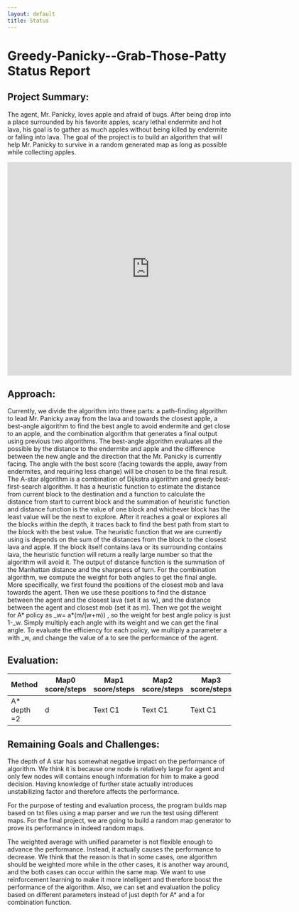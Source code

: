 ```yaml
---
layout: default
title: Status
---
```

# Greedy-Panicky--Grab-Those-Patty Status Report
## Project Summary:  
The agent, Mr. Panicky, loves apple and afraid of bugs. After being drop into a place surrounded by his favorite apples, scary lethal endermite and hot lava, his goal is to gather as much apples without being killed by endermite or falling into lava. The goal of the project is to build an algorithm that will help Mr. Panicky to survive in a random generated map as long as possible while collecting apples.

<div><iframe width="640" height="480" src="https://www.youtube.com/embed/h-qSJNtnlz0" frameborder="0" allowfullscreen></iframe></div>
 
 
## Approach:  

Currently, we divide the algorithm into three parts: a path-finding algorithm to lead Mr. Panicky away from the lava and towards the closest apple, a best-angle algorithm to find the best angle to avoid endermite and get close to an apple, and the combination algorithm that generates a final output using previous two algorithms. 
The best-angle algorithm evaluates all the possible by the distance to the endermite and apple and the difference between the new angle and the direction that the Mr. Panicky is currently facing. The angle with the best score (facing towards the apple, away from endermites, and requiring less change) will be chosen to be the final result.
The A-star algorithm is a combination of Dijkstra algorithm and greedy best-first-search algorithm. It has a heuristic function to estimate the distance from current block to the destination and a function to calculate the distance from start to current block and the summation of heuristic function and distance function is the value of one block and whichever block has the least value will be the next to explore. After it reaches a goal or explores all the blocks within the depth, it traces back to find the best path from start to the block with the best value. 
The heuristic function that we are currently using is depends on the sum of the distances from the block to the closest lava and apple. If the block itself contains lava or its surrounding contains lava, the heuristic function will return a really large number so that the algorithm will avoid it. The output of distance function is the summation of the Manhattan distance and the sharpness of turn. 
For the combination algorithm, we compute the weight for both angles to get the final angle. More specifically, we first found the positions of the closest mob and lava towards the agent. Then we use these positions to find the distance between the agent and the closest lava (set it as w), and the distance between the agent and closest mob (set it as m). Then we got the weight for A* policy as _w= a*(m/(w+m)) , so the weight for best angle policy is just 1-_w. Simply multiply each angle with its weight and we can get the final angle. To evaluate the efficiency for each policy, we multiply a parameter a with _w, and change the value of a to see the performance of the agent.
 

## Evaluation:

| Method | Map0 score/steps | Map1 score/steps | Map2 score/steps | Map3 score/steps | Map4 score/steps | All avg score/steps|
| ------ | ---------------- | ---------------- | ---------------- | ---------------- | ---------------- | ------------------ |
| A* depth =2 |        d    |         Text C1  |         Text C1  |         Text C1  |         Text C1  |         Text C1    |



## Remaining Goals and Challenges: 

The depth of A star has somewhat negative impact on the performance of algorithm. We think it is because one node is relatively large for agent and only few nodes will contains enough information for him to make a good decision. Having knowledge of further state actually introduces unstabilizing factor and therefore affects the performance.
 
For the purpose of testing and evaluation process, the program builds map based on txt files using a map parser and we run the test using different maps. For the final project, we are going to build a random map generator to prove its performance in indeed random maps.
 
The weighted average with unified parameter is not flexible enough to advance the performance. Instead, it actually causes the performance to decrease. We think that the reason is that in some cases, one algorithm should be weighted more while in the other cases, it is another way around, and the both cases can occur within the same map. We want to use reinforcement learning to make it more intelligent and therefore boost the performance of the algorithm. Also, we can set and evaluation the policy based on different parameters instead of just depth for A* and a for combination function. 
 
[video ref]: https://www.youtube.com/watch?v=h-qSJNtnlz0
